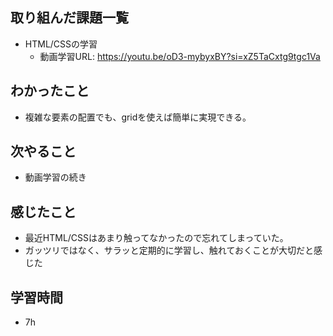 ## 取り組んだ課題一覧
- HTML/CSSの学習
    - 動画学習URL: https://youtu.be/oD3-mybyxBY?si=xZ5TaCxtg9tgc1Va
## わかったこと
- 複雑な要素の配置でも、gridを使えば簡単に実現できる。
## 次やること
- 動画学習の続き
## 感じたこと
- 最近HTML/CSSはあまり触ってなかったので忘れてしまっていた。
- ガッツリではなく、サラッと定期的に学習し、触れておくことが大切だと感じた
## 学習時間
- 7h